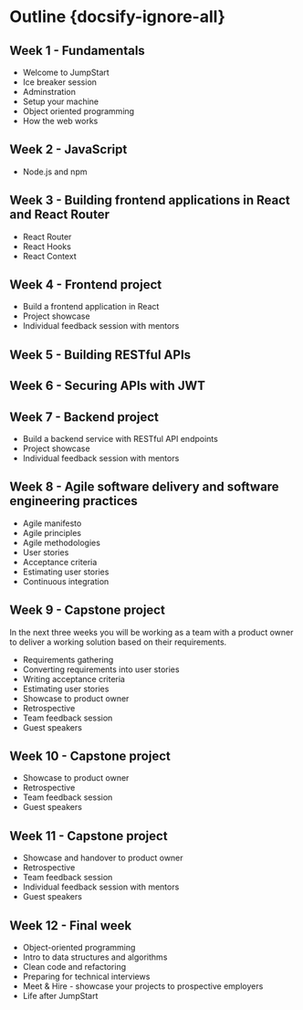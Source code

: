 # Outline {docsify-ignore-all}

## Week 1 - Fundamentals

- Welcome to JumpStart
- Ice breaker session
- Adminstration
- Setup your machine
- Object oriented programming
- How the web works

## Week 2 - JavaScript

- Node.js and npm

## Week 3 - Building frontend applications in React and React Router

- React Router
- React Hooks
- React Context

## Week 4 - Frontend project

- Build a frontend application in React
- Project showcase
- Individual feedback session with mentors

## Week 5 - Building RESTful APIs

## Week 6 - Securing APIs with JWT

## Week 7 - Backend project

- Build a backend service with RESTful API endpoints
- Project showcase
- Individual feedback session with mentors

## Week 8 - Agile software delivery and software engineering practices

- Agile manifesto
- Agile principles
- Agile methodologies
- User stories
- Acceptance criteria
- Estimating user stories
- Continuous integration

## Week 9 - Capstone project

In the next three weeks you will be working as a team with a product owner to deliver a working solution based on their requirements.

- Requirements gathering
- Converting requirements into user stories
- Writing acceptance criteria
- Estimating user stories
- Showcase to product owner
- Retrospective
- Team feedback session
- Guest speakers

## Week 10 - Capstone project

- Showcase to product owner
- Retrospective
- Team feedback session
- Guest speakers

## Week 11 - Capstone project

- Showcase and handover to product owner
- Retrospective
- Team feedback session
- Individual feedback session with mentors
- Guest speakers

## Week 12 - Final week

- Object-oriented programming
- Intro to data structures and algorithms
- Clean code and refactoring
- Preparing for technical interviews
- Meet & Hire - showcase your projects to prospective employers
- Life after JumpStart
